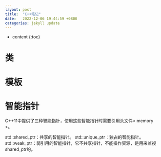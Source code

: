 ```yaml
---
layout: post
title:  "C++笔记"
date:   2022-12-06 19:44:59 +0800
categories: jekyll update
---
```


* content
{:toc}

# 类 

# 模板

# 智能指针 
C++11中提供了三种智能指针，使用这些智能指针时需要引用头文件< memory >。

std::shared_ptr：共享的智能指针。
std::unique_ptr：独占的智能指针。
std::weak_ptr：弱引用的智能指针，它不共享指针，不能操作资源，是用来监视shared_ptr的。

